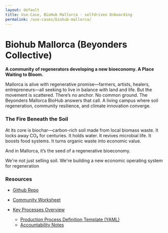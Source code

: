 ```yaml
---
layout: default
title: Use-Case, BioHub Mallorca - selfdriven Onboarding
permalink: /use-cases/biohub-mallorca/
---
```


# Biohub Mallorca (Beyonders Collective)

**A community of regenerators developing a new bioeconomy. A Place Waiting to Bloom.**

Mallorca is alive with regenerative promise—farmers, artists, healers, entrepreneurs—all seeking to live in balance with land and life. But the movement is scattered. There’s no anchor. No common ground.
The Beyonders Mallorca BioHub answers that call. A living campus where soil regeneration, community resilience, and climate
innovation converge.

### The Fire Beneath the Soil
At its core is biochar—carbon-rich soil made from local biomass waste. It locks away CO₂ for centuries. It holds water. It revives microbial life. It boosts food systems. It turns organic waste into economic value.

And in Mallorca, it’s the seed of a regenerative bioeconomy.

We're not just selling soil. We're building a new economic
operating system for regeneration

### Resources 

- [Github Repo](https://github.com/selfdriven-foundation/onboarding/tree/main/use-cases/beyonders-collective-biohub-mallorca)

- [Community Worksheet](https://github.com/selfdriven-foundation/onboarding/blob/main/use-cases/beyonders-collective-biohub-mallorca/biohub-mallorca-selfdriven-onboarding-community-worksheet-1.pdf)

- [Key Processes Overview](https://github.com/selfdriven-foundation/onboarding/tree/main/use-cases/beyonders-collective-biohub-mallorca/use-cases-biohub-mallorca-design-processes.md)
    - [Production Process Definition Template (YAML)](https://github.com/selfdriven-foundation/onboarding/blob/main/use-cases/beyonders-collective-biohub-mallorca/use-cases-biohub-mallorca-process-production.yaml)
    - [Accountability Notes](https://github.com/selfdriven-foundation/onboarding/blob/main/use-cases/beyonders-collective-biohub-mallorca/use-cases-biohub-mallorca-process-production-accountabilty.md)




